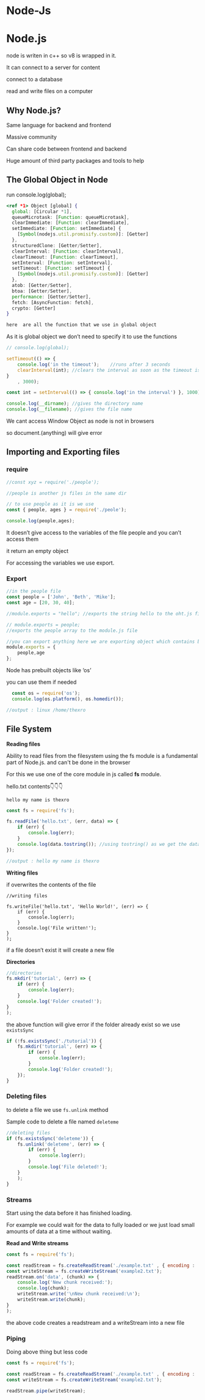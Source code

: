 # Node-Js
# Node.js

node is writen in c++ so v8 is wrapped in it.

It can connect to a server for content

connect to a database

read and write files on a computer

## Why Node.js?

Same language for backend and frontend

Massive community  

Can share code between frontend and backend

Huge amount of third party packages and tools to help

## The Global Object in Node

run console.log(global);

```jsx
<ref *1> Object [global] {
  global: [Circular *1],
  queueMicrotask: [Function: queueMicrotask],
  clearImmediate: [Function: clearImmediate],
  setImmediate: [Function: setImmediate] {
    [Symbol(nodejs.util.promisify.custom)]: [Getter]
  },
  structuredClone: [Getter/Setter],
  clearInterval: [Function: clearInterval],
  clearTimeout: [Function: clearTimeout],
  setInterval: [Function: setInterval],
  setTimeout: [Function: setTimeout] {
    [Symbol(nodejs.util.promisify.custom)]: [Getter]
  },
  atob: [Getter/Setter],
  btoa: [Getter/Setter],
  performance: [Getter/Setter],
  fetch: [AsyncFunction: fetch],
  crypto: [Getter]
}

here  are all the function that we use in global object
```

As it is global object we don’t need to specify it to use the functions

```jsx
// console.log(global);

setTimeout(() => {
    console.log('in the timeout');    //runs after 3 seconds 
    clearInterval(int); //clears the interval as soon as the timeout is done 
}
    , 3000);

const int = setInterval(() => { console.log('in the interval') }, 1000);    //runs every second

console.log(__dirname); //gives the directory name
console.log(__filename); //gives the file name
```

We cant access Window Object as node is not in browsers 

so document.(anything) will give error

## Importing and Exporting files

### require

```jsx
//const xyz = require('./people');

//people is another js files in the same dir

// to use people as it is we use 
const { people, ages } = require('./peole');

console.log(people,ages);
```

It doesn’t give access to the variables of the file people and you can’t access them 

it return an empty object 

For accessing the variables we use export.

### Export

```jsx
//in the people file
const people = ['John', 'Beth', 'Mike'];
const age = [20, 30, 40];

//module.exports = "hello"; //exports the string hello to the oht.js file

// module.exports = people;
//exports the people array to the module.js file

//you can export anything here we are exporting object which contains both people and age
module.exports = {
    people,age
};

```

Node has prebuilt objects like ‘os’

you can use them if needed

```jsx
  const os = require('os');
  console.log(os.platform(), os.homedir());

//output : linux /home/thexro
```
## File System

**Reading files**

Ability to read files from the filesystem using the fs module is a fundamental part of Node.js. and can't be done in the browser

For this we use one of the core module in js called **fs** module.

 hello.txt contents👇👇👇 

```
hello my name is thexro
```

```jsx
const fs = require('fs');

fs.readFile('hello.txt', (err, data) => {
    if (err) {
        console.log(err);
    }
    console.log(data.tostring()); //using tostring() as we get the data in buffer
});

//output : hello my name is thexro
```

**Writing files**

if overwrites the contents of the file 

```
//writing files

fs.writeFile('hello.txt', 'Hello World!', (err) => {
    if (err) {
        console.log(err);
    }
    console.log('File written!');
}
);
```

if a file doesn’t exist it will create a new file

**Directories**

```jsx
//directories
fs.mkdir('tutorial', (err) => {
    if (err) {
        console.log(err);
    }
    console.log('Folder created!');
}
);
```

the above function will give error if the folder already exist so we use `existsSync`

```jsx
if (!fs.existsSync('./tutorial')) {
    fs.mkdir('tutorial', (err) => {
        if (err) {
            console.log(err);
        }
        console.log('Folder created!');
    });
}
```

### Deleting files

to delete a file we use `fs.unlink` method

Sample code to delete a file named `deleteme` 

```jsx
//deleting files
if (fs.existsSync('deleteme')) {
    fs.unlink('deleteme', (err) => {
        if (err) {
            console.log(err);
        }
        console.log('File deleted!');
    }
    );
}
```

### Streams

Start using the data before it has finished loading.

For example we could wait for the data to fully loaded or we just load small amounts of data at a time without waiting.

**Read and Write streams** 

```jsx
const fs = require('fs');

const readStream = fs.createReadStream('./example.txt' , { encoding : 'utf8' });
const writeStream = fs.createWriteStream('example2.txt');
readStream.on('data', (chunk) => {
    console.log('New chunk received:');
    console.log(chunk);
    writeStream.write('\nNew chunk received:\n');
    writeStream.write(chunk);
}   
);
```

the above code creates a readstream and a writeStream into a new file

### Piping

Doing above thing but less code

```jsx
const fs = require('fs');

const readStream = fs.createReadStream('./example.txt' , { encoding : 'utf8' });
const writeStream = fs.createWriteStream('example2.txt');

readStream.pipe(writeStream);